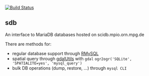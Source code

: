 [![Build Status](https://travis-ci.org/mpio-be/sdb.svg?branch=master)](https://travis-ci.org/mpio-be/sdb)


sdb
------------
An interface to MariaDB databases hosted on scidb.mpio.orn.mpg.de

There are methods for:

- regular database support through [RMySQL]( https://CRAN.R-project.org/package=RMySQL ) 
- spatial query through  [gdalUtils]( https://CRAN.R-project.org/package=gdalUtils ) with 
  ``gdal`` `ogr2ogr('SQLite', 'SPATIALITE=yes', 'mysql_query')`            
- bulk DB operations (dump, restore, ...) through `mysql CLI`
